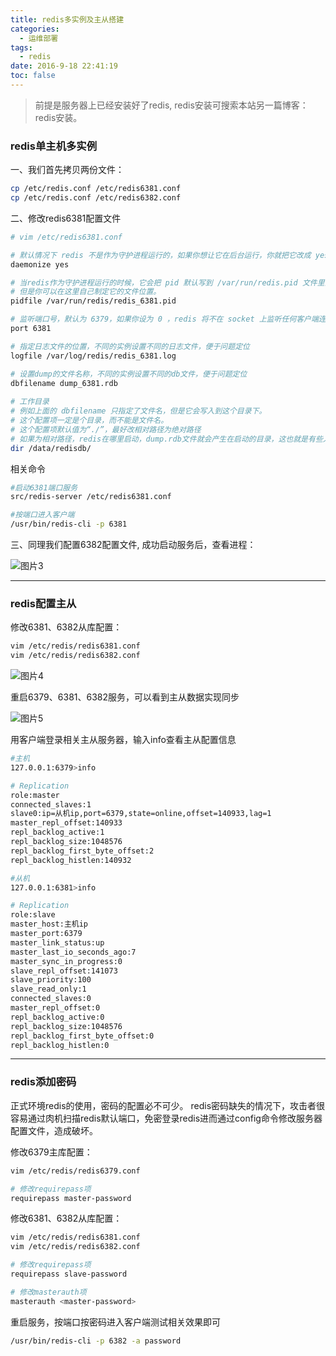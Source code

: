```yaml
---
title: redis多实例及主从搭建
categories:
  - 运维部署
tags:
  - redis
date: 2016-9-18 22:41:19
toc: false
---
```


> 前提是服务器上已经安装好了redis,
redis安装可搜索本站另一篇博客：redis安装。

### redis单主机多实例

一、我们首先拷贝两份文件：

```bash
cp /etc/redis.conf /etc/redis6381.conf
cp /etc/redis.conf /etc/redis6382.conf
```

二、修改redis6381配置文件
```bash
# vim /etc/redis6381.conf

# 默认情况下 redis 不是作为守护进程运行的，如果你想让它在后台运行，你就把它改成 yes。
daemonize yes

# 当redis作为守护进程运行的时候，它会把 pid 默认写到 /var/run/redis.pid 文件里面，
# 但是你可以在这里自己制定它的文件位置。
pidfile /var/run/redis/redis_6381.pid

# 监听端口号，默认为 6379，如果你设为 0 ，redis 将不在 socket 上监听任何客户端连接。
port 6381

# 指定日志文件的位置，不同的实例设置不同的日志文件，便于问题定位
logfile /var/log/redis/redis_6381.log

# 设置dump的文件名称，不同的实例设置不同的db文件，便于问题定位
dbfilename dump_6381.rdb
 
# 工作目录
# 例如上面的 dbfilename 只指定了文件名，但是它会写入到这个目录下。
# 这个配置项一定是个目录，而不能是文件名。
# 这个配置项默认值为“./”，最好改相对路径为绝对路径
# 如果为相对路径，redis在哪里启动，dump.rdb文件就会产生在启动的目录，这也就是有些人重启redis后key值消失的原因
dir /data/redisdb/

```

<!-- more -->

相关命令
```bash
#启动6381端口服务
src/redis-server /etc/redis6381.conf

#按端口进入客户端
/usr/bin/redis-cli -p 6381
```

三、同理我们配置6382配置文件, 成功启动服务后，查看进程：

![图片3](http://7xvfir.com1.z0.glb.clouddn.com/redis%E5%A4%9A%E5%AE%9E%E4%BE%8B%E5%8F%8A%E4%B8%BB%E4%BB%8E%E6%90%AD%E5%BB%BA/3.png)


--- 

### redis配置主从

修改6381、6382从库配置：
```bash
vim /etc/redis/redis6381.conf
vim /etc/redis/redis6382.conf
```

![图片4](http://7xvfir.com1.z0.glb.clouddn.com/redis%E5%A4%9A%E5%AE%9E%E4%BE%8B%E5%8F%8A%E4%B8%BB%E4%BB%8E%E6%90%AD%E5%BB%BA/4.png)

重启6379、6381、6382服务，可以看到主从数据实现同步

![图片5](http://7xvfir.com1.z0.glb.clouddn.com/redis%E5%A4%9A%E5%AE%9E%E4%BE%8B%E5%8F%8A%E4%B8%BB%E4%BB%8E%E6%90%AD%E5%BB%BA/5.png)

用客户端登录相关主从服务器，输入info查看主从配置信息
```bash
#主机
127.0.0.1:6379>info

# Replication
role:master
connected_slaves:1
slave0:ip=从机ip,port=6379,state=online,offset=140933,lag=1
master_repl_offset:140933
repl_backlog_active:1
repl_backlog_size:1048576
repl_backlog_first_byte_offset:2
repl_backlog_histlen:140932

#从机
127.0.0.1:6381>info

# Replication
role:slave
master_host:主机ip
master_port:6379
master_link_status:up
master_last_io_seconds_ago:7
master_sync_in_progress:0
slave_repl_offset:141073
slave_priority:100
slave_read_only:1
connected_slaves:0
master_repl_offset:0
repl_backlog_active:0
repl_backlog_size:1048576
repl_backlog_first_byte_offset:0
repl_backlog_histlen:0

```

--- 

### redis添加密码
正式环境redis的使用，密码的配置必不可少。
redis密码缺失的情况下，攻击者很容易通过肉机扫描redis默认端口，免密登录redis进而通过config命令修改服务器配置文件，造成破坏。

修改6379主库配置：
```bash
vim /etc/redis/redis6379.conf

# 修改requirepass项
requirepass master-password
```
修改6381、6382从库配置：
```bash
vim /etc/redis/redis6381.conf
vim /etc/redis/redis6382.conf

# 修改requirepass项
requirepass slave-password

# 修改masterauth项
masterauth <master-password>
```

重启服务，按端口按密码进入客户端测试相关效果即可
```bash
/usr/bin/redis-cli -p 6382 -a password
```
